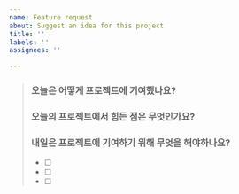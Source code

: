 ```yaml
---
name: Feature request
about: Suggest an idea for this project
title: ''
labels: ''
assignees: ''

---
```


> ### 오늘은 어떻게 프로젝트에 기여했나요?
>
> 
> ### 오늘의 프로젝트에서 힘든 점은 무엇인가요?
>
>
>
> ### 내일은 프로젝트에 기여하기 위해 무엇을 해야하나요?
> * [ ]  
> * [ ]  
> * [ ]
